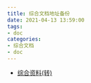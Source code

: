 ```yaml
---
title: 综合文档地址备份
date: 2021-04-13 13:59:00
tags:
- doc 
categories:
- 综合文档
- doc
---
```


- [综合资料(转)](https://www.cnblogs.com/crazymakercircle/p/11704077.html)
